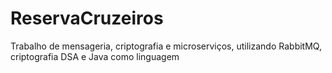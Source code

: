 # ReservaCruzeiros
Trabalho de mensageria, criptografia e microserviços, utilizando RabbitMQ, criptografia DSA e Java como linguagem
